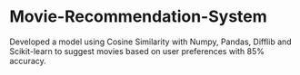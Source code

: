 # Movie-Recommendation-System
Developed a model using Cosine Similarity with Numpy, Pandas, Difflib and Scikit-learn to suggest movies based on user preferences with 85% accuracy.
